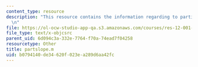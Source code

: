 ```yaml
---
content_type: resource
description: "This resource contains the information regarding to particle on a slope.\r\
  \n"
file: https://ol-ocw-studio-app-qa.s3.amazonaws.com/courses/res-12-001-topics-in-fluid-dynamics-spring-2010/b0794140de34620f023ea289d6aa42fc_partslope.m
file_type: text/x-objcsrc
parent_uid: 6d094c3a-332e-7764-f70a-74ead7f04258
resourcetype: Other
title: partslope.m
uid: b0794140-de34-620f-023e-a289d6aa42fc
---
```

